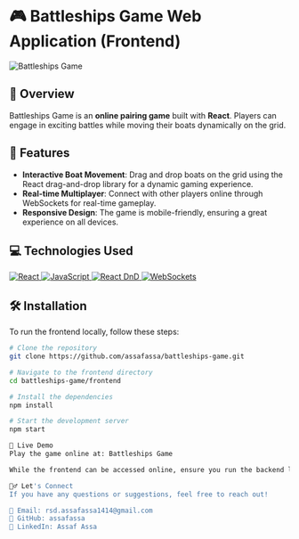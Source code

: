 # 🎮 Battleships Game Web Application (Frontend)

![Battleships Game](https://assafassa.github.io/battleships-game/assets/battleship-logo.png)

## 🌟 Overview

Battleships Game is an **online pairing game** built with **React**. Players can engage in exciting battles while moving their boats dynamically on the grid.

## 🚀 Features

- **Interactive Boat Movement**: Drag and drop boats on the grid using the React drag-and-drop library for a dynamic gaming experience.
- **Real-time Multiplayer**: Connect with other players online through WebSockets for real-time gameplay.
- **Responsive Design**: The game is mobile-friendly, ensuring a great experience on all devices.

## 💻 Technologies Used

<div align="left">
    <a href="https://reactjs.org/" target="_blank">
        <img alt="React" src="https://img.shields.io/badge/React-%2361DAFB.svg?style=for-the-badge&logo=react&logoColor=black">
    </a>
    <a href="https://www.javascript.com/" target="_blank"> 
        <img alt="JavaScript" src="https://img.shields.io/badge/javascript%20-%23323330.svg?&style=for-the-badge&logo=javascript&logoColor=%23F7DF1E">
    </a>
    <a href="https://reactjs.org/" target="_blank">
        <img alt="React DnD" src="https://img.shields.io/badge/React_DnD-%23F7DF1E.svg?style=for-the-badge&logo=react&logoColor=black">
    </a>
    <a href="https://websockets.org/" target="_blank">
        <img alt="WebSockets" src="https://img.shields.io/badge/WebSockets-%2300BFFF.svg?style=for-the-badge&logo=websockets&logoColor=white">
    </a>
</div>

## 🛠️ Installation

To run the frontend locally, follow these steps:

```bash
# Clone the repository
git clone https://github.com/assafassa/battleships-game.git

# Navigate to the frontend directory
cd battleships-game/frontend

# Install the dependencies
npm install

# Start the development server
npm start

🔗 Live Demo
Play the game online at: Battleships Game

While the frontend can be accessed online, ensure you run the backend locally to connect with it.

🙋‍♂️ Let's Connect
If you have any questions or suggestions, feel free to reach out!

📧 Email: rsd.assafassa1414@gmail.com
🐙 GitHub: assafassa
🔗 LinkedIn: Assaf Assa
